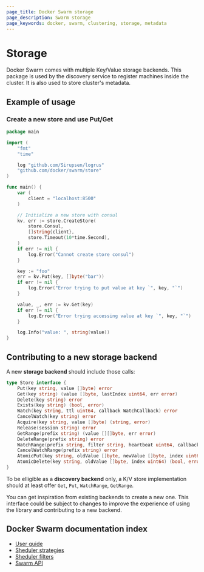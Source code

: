 ```yaml
---
page_title: Docker Swarm storage
page_description: Swarm storage
page_keywords: docker, swarm, clustering, storage, metadata
---
```


# Storage

Docker Swarm comes with multiple Key/Value storage backends. This package is used by the discovery service to register machines inside the cluster. It is also used to store cluster's metadata.

## Example of usage

### Create a new store and use Put/Get

```go
package main

import (
	"fmt"
	"time"

	log "github.com/Sirupsen/logrus"
	"github.com/docker/swarm/store"
)

func main() {
	var (
		client = "localhost:8500"
	)

	// Initialize a new store with consul
	kv, err := store.CreateStore(
		store.Consul,
		[]string{client},
		store.Timeout(10*time.Second),
	)
	if err != nil {
		log.Error("Cannot create store consul")
	}

	key := "foo"
	err = kv.Put(key, []byte("bar"))
	if err != nil {
		log.Error("Error trying to put value at key `", key, "`")
	}

	value, _, err := kv.Get(key)
	if err != nil {
		log.Error("Error trying accessing value at key `", key, "`")
	}

	log.Info("value: ", string(value))
}
```



## Contributing to a new storage backend

A new **storage backend** should include those calls:

```go
type Store interface {
	Put(key string, value []byte) error
	Get(key string) (value []byte, lastIndex uint64, err error)
	Delete(key string) error
	Exists(key string) (bool, error)
	Watch(key string, ttl uint64, callback WatchCallback) error
	CancelWatch(key string) error
	Acquire(key string, value []byte) (string, error)
	Release(session string) error
	GetRange(prefix string) (value [][]byte, err error)
	DeleteRange(prefix string) error
	WatchRange(prefix string, filter string, heartbeat uint64, callback WatchCallback) error
	CancelWatchRange(prefix string) error
	AtomicPut(key string, oldValue []byte, newValue []byte, index uint64) (bool, error)
	AtomicDelete(key string, oldValue []byte, index uint64) (bool, error)
}
```

To be elligible as a **discovery backend** only, a K/V store implementation should at least offer `Get`, `Put`, `WatchRange`, `GetRange`.

You can get inspiration from existing backends to create a new one. This interface could be subject to changes to improve the experience of using the library and contributing to a new backend.


## Docker Swarm documentation index

- [User guide](./index.md)
- [Sheduler strategies](./scheduler/strategy.md)
- [Sheduler filters](./scheduler/filter.md)
- [Swarm API](./API.md)
